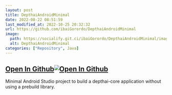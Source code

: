 ```yaml
---
layout: post
title: DepthaiAndroidMinimal
date: 2022-08-22 08:51:59 
last_modified_at: 2022-10-25 20:32:32 
url: https://github.com/ibaiGorordo/DepthaiAndroidMinimal
image:
  path: https://socialify.git.ci/ibaiGorordo/DepthaiAndroidMinimal/image?&forks=1&issues=1&language=1&name=1&owner=1&stargazers=1&theme=Light
  alt: DepthaiAndroidMinimal
categories: ["Repository", Java]
---
```


## [Open In Github](https://github.com/ibaiGorordo/DepthaiAndroidMinimal)[![Open In Github](https://icons-for-free.com/download-icon-part+1+github-1320568339880199515_0.svg)](https://github.com/ibaiGorordo/DepthaiAndroidMinimal)

 Minimal Android Studio project to build a depthai-core application without using a prebuild library.
